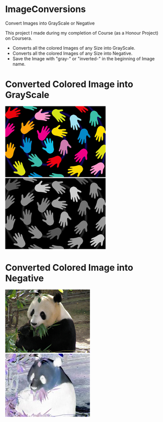 # ImageConversions
Convert Images into GrayScale or Negative

This project I made during my completion of Course (as a Honour Project) on Coursera.

* Converts all the colored Images of any Size into GrayScale.
* Converts all the colored Images of any Size into Negative.
* Save the Image with "gray-" or "inverted-" in the beginning of Image name.

# Converted Colored Image into GrayScale
![Alt text](Examples/smallhands.png "Before Convertion")
![Alt text](Examples/gray-smallhands.png "After Convertion")

# Converted Colored Image into Negative
![Alt text](Examples/smallpanda.png "Before Convertion")
![Alt text](Examples/inverted-smallpanda.png "After Convertion")
